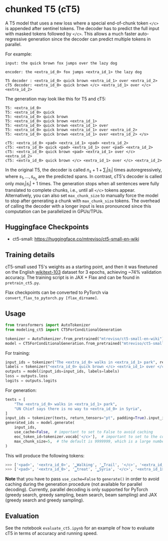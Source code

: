 # chunked T5 (cT5)

A T5 model that uses a new loss where a special end-of-chunk token `</c>` is appended after sentinel tokens. 
The decoder has to predict the full input with masked tokens followed by `</c>`. 
This allows a much faster auto-regressive generation since the decoder can predict multiple tokens in parallel.

For example:
```
input: the quick brown fox jumps over the lazy dog

encoder: the <extra_id_0> fox jumps <extra_id_1> the lazy dog

T5 decoder : <extra_id_0> quick brown <extra_id_1> over <extra_id_2>
cT5 decoder: <extra_id_0> quick brown </c> <extra_id_1> over </c> <extra_id_2>
```

The generation may look like this for T5 and cT5:
```
T5: <extra_id_0>
T5: <extra_id_0> quick
T5: <extra_id_0> quick brown
T5: <extra_id_0> quick brown <extra_id_1>
T5: <extra_id_0> quick brown <extra_id_1> over
T5: <extra_id_0> quick brown <extra_id_1> over <extra_id_2>
T5: <extra_id_0> quick brown <extra_id_1> over <extra_id_2> </s>

cT5: <extra_id_0> <pad> <extra_id_1> <pad> <extra_id_2>
cT5: <extra_id_0> quick <pad> <extra_id_1> over <pad> <extra_id_2>
cT5: <extra_id_0> quick brown <pad> <extra_id_1> over </c> <extra_id_2>
cT5: <extra_id_0> quick brown </c> <extra_id_1> over </c> <extra_id_2>
```

In the original T5, the decoder is called $n_s + 1 + \sum_i |s_i|$ times autoregressively, 
where $s_1,...,s_{n_s}$ are the predicted spans. 
In contrast, cT5's decoder is called only $max_i |s_i| + 1$ times. 
The generation stops when all sentences were fully translated to complete chunks, i.e., until all `</c>` tokens appear. 
Alternatively, you can also set `max_chunk_size` to manually force the model to stop after generating a chunk with `max_chunk_size` tokens.
The overhead of calling the decoder with a longer input is less pronounced since this computation can be parallelized in GPUs/TPUs.

## Huggingface Checkpoints

- ct5-small: https://huggingface.co/mtreviso/ct5-small-en-wiki


## Training details

cT5-small used T5's weights as a starting point, and then it was finetuned on the English [wikitext-103](https://huggingface.co/datasets/wikitext) dataset for 3 epochs, achieving ~74% validation accuracy.
The training script is in JAX + Flax and can be found in `pretrain_ct5.py`.

Flax checkpoints can be converted to PyTorch via `convert_flax_to_pytorch.py [flax_dirname]`.
 

## Usage

```python
from transformers import AutoTokenizer
from modeling_ct5 import CT5ForConditionalGeneration

tokenizer = AutoTokenizer.from_pretrained("mtreviso/ct5-small-en-wiki")
model = CT5ForConditionalGeneration.from_pretrained("mtreviso/ct5-small-en-wiki")
```

For training:

```python
input_ids = tokenizer("The <extra_id_0> walks in <extra_id_1> park", return_tensors="pt").input_ids
labels = tokenizer("<extra_id_0> quick brown </c> <extra_id_1> over </c> <extra_id_2>", return_tensors="pt").input_ids
outputs = model(input_ids=input_ids, labels=labels)
loss = outputs.loss
logits = outputs.logits
```

For generation:

```python
texts = [
    "The <extra_id_0> walks in <extra_id_1> park",
    "UN Chief says there is no way to <extra_id_0> in Syria",
]
input_ids = tokenizer(texts, return_tensors="pt", padding=True).input_ids
generated_ids = model.generate(
    input_ids, 
    use_cache=False,  # important to set to False to avoid caching
    eoc_token_id=tokenizer.vocab['</c>'],  # important to set to the correct end-of-chunk id
    max_chunk_size=5,  # the default is 9999999, which is a large number
)
```

This will produce the following tokens:
```python
>>> ['<pad>', '<extra_id_0>', '▁Walking', '▁Trail', '</c>', '<extra_id_1>', '▁the', '</c>', '<extra_id_2>', '</s>']
>>> ['<pad>', '<extra_id_0>', '▁treat', '▁Syria', '</c>', '<extra_id_1>', '</s>', '<pad>', '<pad>', '<pad>']
```

**Note** that you have to pass `use_cache=False` to `generate()` in order to avoid caching during the generation procedure (not available for parallel decoding). 
Currently, parallel decoding is only supported for PyTorch (greedy search, greedy sampling, beam search, beam sampling) and JAX (greedy search and greedy sampling).


## Evaluation

See the notebook `evaluate_ct5.ipynb` for an example of how to evaluate cT5 in terms of accuracy and running speed.
